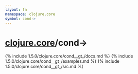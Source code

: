 ```yaml
---
layout: fn
namespace: clojure.core
symbol: cond->
---
```


# [clojure.core](../)/cond->

{% include 1.5.0/clojure.core/cond__gt_/docs.md %}
{% include 1.5.0/clojure.core/cond__gt_/examples.md %}
{% include 1.5.0/clojure.core/cond__gt_/src.md %}

